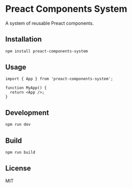 # Preact Components System

A system of reusable Preact components.

## Installation

```bash
npm install preact-components-system
```

## Usage

```tsx
import { App } from 'preact-components-system';

function MyApp() {
  return <App />;
}
```

## Development

```bash
npm run dev
```

## Build

```bash
npm run build
```

## License

MIT
